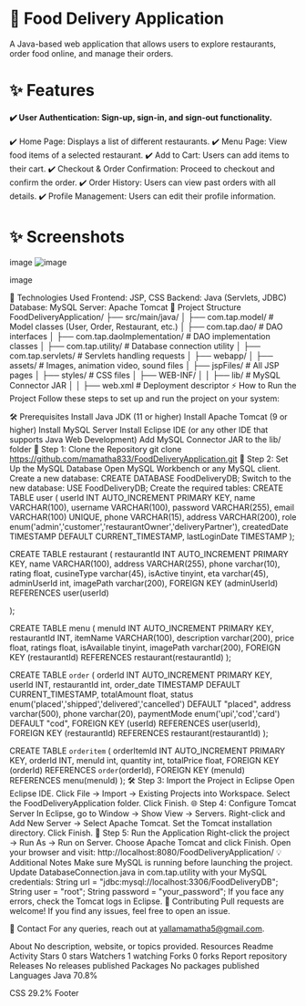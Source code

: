 # 🍔 Food Delivery Application
A Java-based web application that allows users to explore restaurants, order food online, and manage their orders.

# ✨ Features
#### ✔️ User Authentication: Sign-up, sign-in, and sign-out functionality.
✔️ Home Page: Displays a list of different restaurants.
✔️ Menu Page: View food items of a selected restaurant.
✔️ Add to Cart: Users can add items to their cart.
✔️ Checkout & Order Confirmation: Proceed to checkout and confirm the order.
✔️ Order History: Users can view past orders with all details.
✔️ Profile Management: Users can edit their profile information.
# ✨ Screenshots
image
![image](https://github.com/user-attachments/assets/861a4b51-c13c-41a2-92e8-cbfb6f1c95b9)

image

🔧 Technologies Used
Frontend: JSP, CSS
Backend: Java (Servlets, JDBC)
Database: MySQL
Server: Apache Tomcat
📝 Project Structure
FoodDeliveryApplication/
├── src/main/java/
│   ├── com.tap.model/           # Model classes (User, Order, Restaurant, etc.)
│   ├── com.tap.dao/             # DAO interfaces
│   ├── com.tap.daoImplementation/  # DAO implementation classes
│   ├── com.tap.utility/         # Database connection utility
│   ├── com.tap.servlets/        # Servlets handling requests
│
├── webapp/
│   ├── assets/                  # Images, animation video, sound files
│   ├── jspFiles/                # All JSP pages
│   ├── styles/                  # CSS files
│   ├── WEB-INF/
│   │   ├── lib/                 # MySQL Connector JAR
│   │   ├── web.xml              # Deployment descriptor
⚡ How to Run the Project
Follow these steps to set up and run the project on your system:

🛠 Prerequisites
Install Java JDK (11 or higher)
Install Apache Tomcat (9 or higher)
Install MySQL Server
Install Eclipse IDE (or any other IDE that supports Java Web Development)
Add MySQL Connector JAR to the lib/ folder
📝 Step 1: Clone the Repository
git clone https://github.com/mamatha833/FoodDeliveryApplication.git
🔧 Step 2: Set Up the MySQL Database
Open MySQL Workbench or any MySQL client.
Create a new database:
CREATE DATABASE FoodDeliveryDB;
Switch to the new database:
USE FoodDeliveryDB;
Create the required tables:
CREATE TABLE user (
    userId INT AUTO_INCREMENT PRIMARY KEY,
    name VARCHAR(100),
    username VARCHAR(100),
    password VARCHAR(255),
    email VARCHAR(100) UNIQUE,
    phone VARCHAR(15),
    address VARCHAR(200),
    role 
    enum('admin','customer','restaurantOwner','deliveryPartner'),
    createdDate  TIMESTAMP DEFAULT CURRENT_TIMESTAMP,
    lastLoginDate  TIMESTAMP
);

CREATE TABLE restaurant (
    restaurantId INT AUTO_INCREMENT PRIMARY KEY,
    name VARCHAR(100),
    address VARCHAR(255),
    phone varchar(10),
    rating  float,
    cusineType varchar(45),
    isActive tinyint,
    eta varchar(45),
    adminUserId int,
    imagePath varchar(200),
    FOREIGN KEY (adminUserId) REFERENCES user(userId)

);

CREATE TABLE menu (
    menuId INT AUTO_INCREMENT PRIMARY KEY,
    restaurantId INT,
    itemName VARCHAR(100),
    description varchar(200),
    price float,
    ratings float,
    isAvailable tinyint,
    imagePath varchar(200),
    FOREIGN KEY (restaurantId) REFERENCES restaurant(restaurantId)
);

CREATE TABLE `order` (
    orderId INT AUTO_INCREMENT PRIMARY KEY,
    userId INT,
    restaurantId int,
    order_date TIMESTAMP DEFAULT CURRENT_TIMESTAMP,
    totalAmount float,
    status enum('placed','shipped','delivered','cancelled') 
    DEFAULT "placed",
    address varchar(500),
    phone varchar(20),
    paymentMode  enum('upi','cod','card') DEFAULT "cod",
    FOREIGN KEY (userId) REFERENCES user(userId),
    FOREIGN KEY (restaurantId) REFERENCES restaurant(restaurantId)
);


 CREATE TABLE `orderitem` (
    orderItemId INT AUTO_INCREMENT PRIMARY KEY,
    orderId INT,
    menuId int,
    quantity int,
    totalPrice float,
    FOREIGN KEY (orderId) REFERENCES `order`(orderId),
    FOREIGN KEY (menuId) REFERENCES menu(menuId)
);
🛠 Step 3: Import the Project in Eclipse
Open Eclipse IDE.
Click File → Import → Existing Projects into Workspace.
Select the FoodDeliveryApplication folder.
Click Finish.
🌐 Step 4: Configure Tomcat Server
In Eclipse, go to Window → Show View → Servers.
Right-click and Add New Server → Select Apache Tomcat.
Set the Tomcat installation directory.
Click Finish.
🚀 Step 5: Run the Application
Right-click the project → Run As → Run on Server.
Choose Apache Tomcat and click Finish.
Open your browser and visit:
http://localhost:8080/FoodDeliveryApplication/
💡 Additional Notes
Make sure MySQL is running before launching the project.
Update DatabaseConnection.java in com.tap.utility with your MySQL credentials:
String url = "jdbc:mysql://localhost:3306/FoodDeliveryDB";
String user = "root";
String password = "your_password";
If you face any errors, check the Tomcat logs in Eclipse.
💼 Contributing
Pull requests are welcome! If you find any issues, feel free to open an issue.

💌 Contact
For any queries, reach out at yallamamatha5@gmail.com.

About
No description, website, or topics provided.
Resources
 Readme
 Activity
Stars
 0 stars
Watchers
 1 watching
Forks
 0 forks
Report repository
Releases
No releases published
Packages
No packages published
Languages
Java
70.8%
 
CSS
29.2%
Footer
